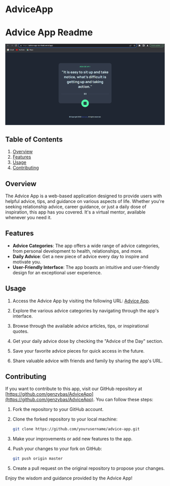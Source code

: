 # AdviceApp
# Advice App Readme

![Advice App](images/advice.PNG)

## Table of Contents

1. [Overview](#overview)
2. [Features](#features)
3. [Usage](#usage)
4. [Contributing](#contributing)

## Overview

The Advice App is a web-based application designed to provide users with helpful advice, tips, and guidance on various aspects of life. Whether you're seeking relationship advice, career guidance, or just a daily dose of inspiration, this app has you covered. It's a virtual mentor, available whenever you need it.

## Features

- **Advice Categories**: The app offers a wide range of advice categories, from personal development to health, relationships, and more.
- **Daily Advice**: Get a new piece of advice every day to inspire and motivate you.
- **User-Friendly Interface**: The app boasts an intuitive and user-friendly design for an exceptional user experience.

## Usage

1. Access the Advice App by visiting the following URL: [Advice App](https://advice-app-six-khaki.vercel.app/).

2. Explore the various advice categories by navigating through the app's interface.

3. Browse through the available advice articles, tips, or inspirational quotes.

4. Get your daily advice dose by checking the "Advice of the Day" section.

5. Save your favorite advice pieces for quick access in the future.

6. Share valuable advice with friends and family by sharing the app's URL.

## Contributing

If you want to contribute to this app, visit our GitHub repository at [https://github.com/genzybas/AdviceApp](https://github.com/genzybas/AdviceApp). You can follow these steps:

1. Fork the repository to your GitHub account.

2. Clone the forked repository to your local machine:

   ```bash
   git clone https://github.com/yourusername/advice-app.git
   ```

3. Make your improvements or add new features to the app.

4. Push your changes to your fork on GitHub:

   ```bash
   git push origin master
   ```

5. Create a pull request on the original repository to propose your changes.

Enjoy the wisdom and guidance provided by the Advice App! 
